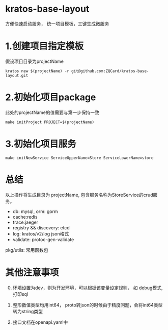 # kratos-base-layout
方便快速启动服务， 统一项目模板，三键生成微服务

# 1.创建项目指定模板
假设项目目录为projectName

```
kratos new $(projectName) -r git@github.com:ZQCard/kratos-base-layout.git
```
# 2.初始化项目package
此处的projectName的值需要与第一步保持一致
```
make initProject PROJECT=$(projectName)
```
# 3.初始化项目服务
```
make initNewService ServiceUpperName=Store ServiceLowerName=store
```

# 总结
以上操作将生成目录为 projectName, 包含服务名称为StoreService的crud服务。

* db: mysql, orm: gorm
* cache:redis
* trace:jaeger
* registry && discovery: etcd
* log: kratos/v2/log json格式
* validate: protoc-gen-validate


pkg/utils: 常用函数包

# 其他注意事项

0. 环境设置为dev，则为开发环境，可以根据该变量设定规则， 如 debug模式,打印sql

1. 整形数值类型均用int64， proto转json的时候由于精度问题，会将int64类型转为string类型

2. 接口文档在openapi.yaml中



